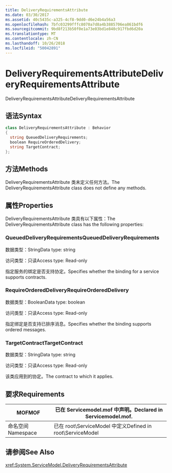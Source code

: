 ```yaml
---
title: DeliveryRequirementsAttribute
ms.date: 03/30/2017
ms.assetid: 40c5435c-a325-4cf8-9dd0-d6e24b4a56a3
ms.openlocfilehash: 7bfc03299fffc8070a7d8a4b3885706ea861bdf6
ms.sourcegitcommit: 9bd8f213b50f0e1a73e03bd1e840c917fbd6d20a
ms.translationtype: MT
ms.contentlocale: zh-CN
ms.lasthandoff: 10/26/2018
ms.locfileid: "50042891"
---
```

# <a name="deliveryrequirementsattribute"></a><span data-ttu-id="87b2e-102">DeliveryRequirementsAttribute</span><span class="sxs-lookup"><span data-stu-id="87b2e-102">DeliveryRequirementsAttribute</span></span>
<span data-ttu-id="87b2e-103">DeliveryRequirementsAttribute</span><span class="sxs-lookup"><span data-stu-id="87b2e-103">DeliveryRequirementsAttribute</span></span>  
  
## <a name="syntax"></a><span data-ttu-id="87b2e-104">语法</span><span class="sxs-lookup"><span data-stu-id="87b2e-104">Syntax</span></span>  
  
```csharp
class DeliveryRequirementsAttribute : Behavior  
{  
  string QueuedDeliveryRequirements;  
  boolean RequireOrderedDelivery;  
  string TargetContract;  
};  
```  
  
## <a name="methods"></a><span data-ttu-id="87b2e-105">方法</span><span class="sxs-lookup"><span data-stu-id="87b2e-105">Methods</span></span>  
 <span data-ttu-id="87b2e-106">DeliveryRequirementsAttribute 类未定义任何方法。</span><span class="sxs-lookup"><span data-stu-id="87b2e-106">The DeliveryRequirementsAttribute class does not define any methods.</span></span>  
  
## <a name="properties"></a><span data-ttu-id="87b2e-107">属性</span><span class="sxs-lookup"><span data-stu-id="87b2e-107">Properties</span></span>  
 <span data-ttu-id="87b2e-108">DeliveryRequirementsAttribute 类具有以下属性：</span><span class="sxs-lookup"><span data-stu-id="87b2e-108">The DeliveryRequirementsAttribute class has the following properties:</span></span>  
  
### <a name="queueddeliveryrequirements"></a><span data-ttu-id="87b2e-109">QueuedDeliveryRequirements</span><span class="sxs-lookup"><span data-stu-id="87b2e-109">QueuedDeliveryRequirements</span></span>  
 <span data-ttu-id="87b2e-110">数据类型：String</span><span class="sxs-lookup"><span data-stu-id="87b2e-110">Data type: string</span></span>  
  
 <span data-ttu-id="87b2e-111">访问类型：只读</span><span class="sxs-lookup"><span data-stu-id="87b2e-111">Access type: Read-only</span></span>  
  
 <span data-ttu-id="87b2e-112">指定服务的绑定是否支持协定。</span><span class="sxs-lookup"><span data-stu-id="87b2e-112">Specifies whether the binding for a service supports contracts.</span></span>  
  
### <a name="requireordereddelivery"></a><span data-ttu-id="87b2e-113">RequireOrderedDelivery</span><span class="sxs-lookup"><span data-stu-id="87b2e-113">RequireOrderedDelivery</span></span>  
 <span data-ttu-id="87b2e-114">数据类型：Boolean</span><span class="sxs-lookup"><span data-stu-id="87b2e-114">Data type: boolean</span></span>  
  
 <span data-ttu-id="87b2e-115">访问类型：只读</span><span class="sxs-lookup"><span data-stu-id="87b2e-115">Access type: Read-only</span></span>  
  
 <span data-ttu-id="87b2e-116">指定绑定是否支持已排序消息。</span><span class="sxs-lookup"><span data-stu-id="87b2e-116">Specifies whether the binding supports ordered messages.</span></span>  
  
### <a name="targetcontract"></a><span data-ttu-id="87b2e-117">TargetContract</span><span class="sxs-lookup"><span data-stu-id="87b2e-117">TargetContract</span></span>  
 <span data-ttu-id="87b2e-118">数据类型：String</span><span class="sxs-lookup"><span data-stu-id="87b2e-118">Data type: string</span></span>  
  
 <span data-ttu-id="87b2e-119">访问类型：只读</span><span class="sxs-lookup"><span data-stu-id="87b2e-119">Access type: Read-only</span></span>  
  
 <span data-ttu-id="87b2e-120">该类应用到的协定。</span><span class="sxs-lookup"><span data-stu-id="87b2e-120">The contract to which it applies.</span></span>  
  
## <a name="requirements"></a><span data-ttu-id="87b2e-121">要求</span><span class="sxs-lookup"><span data-stu-id="87b2e-121">Requirements</span></span>  
  
|<span data-ttu-id="87b2e-122">MOF</span><span class="sxs-lookup"><span data-stu-id="87b2e-122">MOF</span></span>|<span data-ttu-id="87b2e-123">已在 Servicemodel.mof 中声明。</span><span class="sxs-lookup"><span data-stu-id="87b2e-123">Declared in Servicemodel.mof.</span></span>|  
|---------|-----------------------------------|  
|<span data-ttu-id="87b2e-124">命名空间</span><span class="sxs-lookup"><span data-stu-id="87b2e-124">Namespace</span></span>|<span data-ttu-id="87b2e-125">已在 root\ServiceModel 中定义</span><span class="sxs-lookup"><span data-stu-id="87b2e-125">Defined in root\ServiceModel</span></span>|  
  
## <a name="see-also"></a><span data-ttu-id="87b2e-126">请参阅</span><span class="sxs-lookup"><span data-stu-id="87b2e-126">See Also</span></span>  
 <xref:System.ServiceModel.DeliveryRequirementsAttribute>
